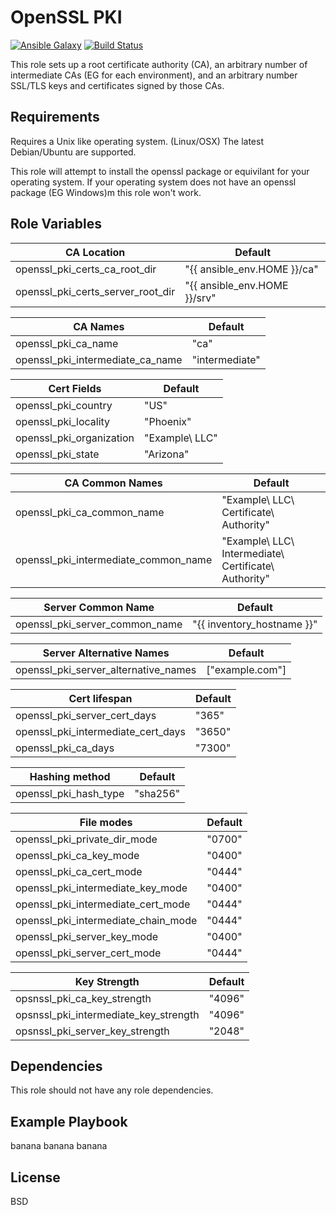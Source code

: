 OpenSSL PKI
=========
[![Ansible Galaxy](https://img.shields.io/badge/role-dggreenbaum.openssl--pki-blue.svg)](https://galaxy.ansible.com/dggreenbaum/openssl-pki/) [![Build Status](https://travis-ci.org/dggreenbaum/openssl-pki.svg?branch=master)](https://travis-ci.org/dggreenbaum/openssl-pki)

This role sets up a root certificate authority (CA), an arbitrary number of intermediate CAs (EG for each environment), and an arbitrary number SSL/TLS keys and certificates signed by those  CAs.

Requirements
------------

Requires a Unix like operating system. (Linux/OSX) The latest Debian/Ubuntu are supported.

This role will attempt to install the openssl package or equivilant for your operating system. If your operating system does not have an openssl package (EG Windows)m this role won't work.

Role Variables
--------------

|CA Location|Default|
|---|---|
|openssl_pki_certs_ca_root_dir|"{{ ansible_env.HOME }}/ca"|
|openssl_pki_certs_server_root_dir|"{{ ansible_env.HOME }}/srv"|

|CA Names|Default|
|---|---|
|openssl_pki_ca_name|"ca"|
|openssl_pki_intermediate_ca_name|"intermediate"|

|Cert Fields|Default|
|---|---|
|openssl_pki_country|"US"|
|openssl_pki_locality|"Phoenix"|
|openssl_pki_organization|"Example\\ LLC"|
|openssl_pki_state|"Arizona"|

|CA Common Names|Default|
|---|---|
|openssl_pki_ca_common_name|"Example\\ LLC\\ Certificate\\ Authority"|
|openssl_pki_intermediate_common_name|"Example\\ LLC\\ Intermediate\\ Certificate\\ Authority"|

|Server Common Name|Default|
|---|---|
|openssl_pki_server_common_name|"{{ inventory_hostname }}"|

|Server Alternative Names|Default|
|---|---|
|openssl_pki_server_alternative_names|["example.com"]|

|Cert lifespan|Default|
|---|---|
|openssl_pki_server_cert_days|"365"|
|openssl_pki_intermediate_cert_days|"3650"|
|openssl_pki_ca_days|"7300"|

|Hashing method|Default|
|---|---|
|openssl_pki_hash_type|"sha256"|

|File modes|Default|
|---|---|
|openssl_pki_private_dir_mode|"0700"|
|openssl_pki_ca_key_mode|"0400"|
|openssl_pki_ca_cert_mode|"0444"|
|openssl_pki_intermediate_key_mode|"0400"|
|openssl_pki_intermediate_cert_mode|"0444"|
|openssl_pki_intermediate_chain_mode|"0444"|
|openssl_pki_server_key_mode|"0400"|
|openssl_pki_server_cert_mode|"0444"|

|Key Strength|Default|
|---|---|
|opsnssl_pki_ca_key_strength|"4096"|
|opsnssl_pki_intermediate_key_strength|"4096"|
|opsnssl_pki_server_key_strength|"2048"|

Dependencies
------------

This role should not have any role dependencies.

Example Playbook
----------------

banana banana banana

License
-------

BSD
